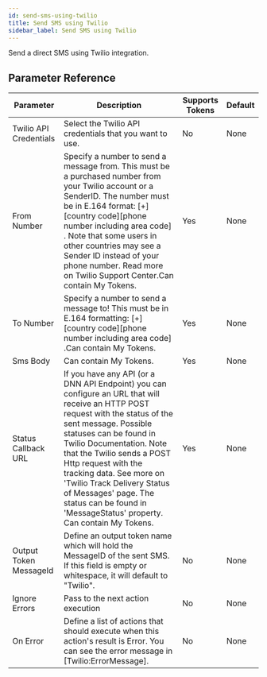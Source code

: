 ```yaml
---
id: send-sms-using-twilio
title: Send SMS using Twilio
sidebar_label: Send SMS using Twilio
---
```



Send a direct SMS using Twilio integration.

## Parameter Reference
| Parameter | Description | Supports Tokens | Default |
| -- | -- | -- | -- |
| Twilio API Credentials | Select the Twilio API credentials that you want to use. | No | None |
| From Number | Specify a number to send a message from. This must be a purchased number from your Twilio account or a SenderID. The number must be in E.164 format: [+][country code][phone number including area code] . Note that some users in other countries may see a Sender ID instead of your phone number. Read more on Twilio Support Center.Can contain My Tokens. | Yes | None |
| To Number | Specify a number to send a message to! This must be in E.164 formatting: [+][country code][phone number including area code] .Can contain My Tokens. | Yes | None |
| Sms Body | Can contain My Tokens. | Yes | None |
| Status Callback URL | If you have any API (or a DNN API Endpoint) you can configure an URL that will receive an HTTP POST request with the status of the sent message. Possible statuses can be found in Twilio Documentation. Note that the Twilio sends a POST Http request with the tracking data. See more on 'Twilio Track Delivery Status of Messages' page. The status can be found in 'MessageStatus' property. Can contain My Tokens. | Yes | None |
| Output Token MessageId | Define an output token name which will hold the MessageID of the sent SMS. If this field is empty or whitespace, it will default to "Twilio". | No | None |
| Ignore Errors | Pass to the next action execution | No | None |
| On Error | Define a list of actions that should execute when this action's result is Error. You can see the error message in [Twilio:ErrorMessage]. | No | None |
